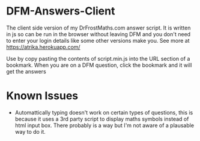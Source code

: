 # DFM-Answers-Client
The client side version of my DrFrostMaths.com answer script. It is written in js so can be run in the browser without leaving DFM and you don't need to enter your login details like some other versions make you.
See more at https://atrika.herokuapp.com/  
  
Use by copy pasting the contents of script.min.js into the URL section of a bookmark. When you are on a DFM question, click the bookmark and it will get the answers

# Known Issues
- Automattically typing doesn't work on certain types of questions, this is because it uses a 3rd party script to display maths symbols instead of html input box. There probably is a way but I'm not aware of a plausable way to do it.
